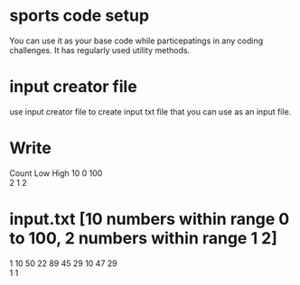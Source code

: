 # sports code setup
You can use it as your base code while particepatings in any coding challenges.
It has regularly used utility methods.






# input creator file
use input creator file to create input txt file that you can use as an input file.

# Write
Count Low High 
10 0 100<br/>
2 1 2

# input.txt [10 numbers within range 0 to 100, 2 numbers within range 1 2]
1 10 50 22 89 45 29 10 47 29<br/>
1 1
